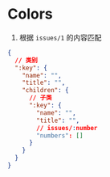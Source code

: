 # Colors

1. 根据 `issues/1` 的内容匹配

```json
{
  // 类别
  ":key": {
    "name": "",
    "title": "",
    "children": {
      // 子类
      ":key": {
        "name": "",
        "title": "",
        // issues/:number
        "numbers": []
      }
    }
  }
}
```
